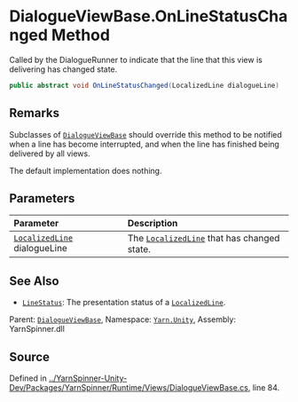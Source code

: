 # DialogueViewBase.OnLineStatusChanged Method

Called by the DialogueRunner to indicate that the line that
this view is delivering has changed state.


```csharp
public abstract void OnLineStatusChanged(LocalizedLine dialogueLine)
```
## Remarks

Subclasses of [`DialogueViewBase`](/api/csharp/yarn.unity/dialogueviewbase.md) should override
this method to be notified when a line has become interrupted,
and when the line has finished being delivered by all views.

The default implementation does nothing.


## Parameters
|Parameter|Description|
|:---|:---|
|[`LocalizedLine`](/api/csharp/yarn.unity/localizedline.md) dialogueLine|The [`LocalizedLine`](/api/csharp/yarn.unity/localizedline.md) that has changed state.|


## See Also
* [`LineStatus`](/api/csharp/yarn.unity/linestatus.md): 
The presentation status of a [`LocalizedLine`](/api/csharp/yarn.unity/localizedline.md).

<div class="class-metadata">

Parent: [`DialogueViewBase`](/api/csharp/yarn.unity/dialogueviewbase.md), Namespace: [`Yarn.Unity`](/api/csharp/yarn.unity/README.md), Assembly: YarnSpinner.dll
</div>

## Source
Defined in [../YarnSpinner-Unity-Dev/Packages/YarnSpinner/Runtime/Views/DialogueViewBase.cs](https://github.com/YarnSpinnerTool/YarnSpinner-Unity//blob/develop/Runtime/Views/DialogueViewBase.cs#L84), line 84.
